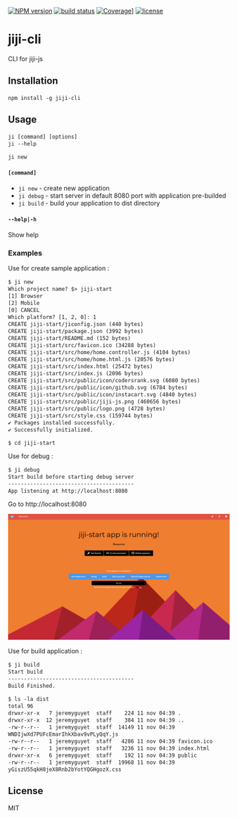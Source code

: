 [![NPM version][npm-image]][npm-url]
[![build status][travis-image]][travis-url]
[![Coverage][coverage]][coverage-url]]
[![license][license-image]][license-url]

# jiji-cli


CLI for jiji-js

## Installation

````shell
npm install -g jiji-cli
````

## Usage

````shell
ji [command] [options]
ji --help
````

````shell
ji new
````

#### `[command]`

- `ji new` - create new application
- `ji debug` - start server in default 8080 port with application pre-builded
- `ji build` - build your application to dist directory

#### `--help|-h`

Show help

### Examples

Use for create sample application :

````shell
$ ji new 
Which project name? $> jiji-start
[1] Browser
[2] Mobile
[0] CANCEL
Which platform? [1, 2, 0]: 1
CREATE jiji-start/jiconfig.json (440 bytes)
CREATE jiji-start/package.json (3992 bytes)
CREATE jiji-start/README.md (152 bytes)
CREATE jiji-start/src/favicon.ico (34288 bytes)
CREATE jiji-start/src/home/home.controller.js (4104 bytes)
CREATE jiji-start/src/home/home.html.js (20576 bytes)
CREATE jiji-start/src/index.html (25472 bytes)
CREATE jiji-start/src/index.js (2096 bytes)
CREATE jiji-start/src/public/icon/codersrank.svg (6080 bytes)
CREATE jiji-start/src/public/icon/github.svg (6784 bytes)
CREATE jiji-start/src/public/icon/instacart.svg (4840 bytes)
CREATE jiji-start/src/public/jiji-js.png (460656 bytes)
CREATE jiji-start/src/public/logo.png (4728 bytes)
CREATE jiji-start/src/style.css (159744 bytes)
✔ Packages installed successfully.
✔ Successfully initialized.
````

````
$ cd jiji-start
````

Use for debug :

````shell
$ ji debug
Start build before starting debug server
----------------------------------------
App listening at http://localhost:8080
````

Go to http://localhost:8080

<img src="https://github.com/jguyet/jiji-start/raw/master/src/public/jiji-js.png"/>

Use for build application :

````shell
$ ji build
Start build
----------------------------------------
Build Finished.
````

````shell
$ ls -la dist
total 96
drwxr-xr-x   7 jeremyguyet  staff    224 11 nov 04:39 .
drwxr-xr-x  12 jeremyguyet  staff    384 11 nov 04:39 ..
-rw-r--r--   1 jeremyguyet  staff  14149 11 nov 04:39 WNDIjwXd7PUFcEmarIhkXbav9vPLyQqY.js
-rw-r--r--   1 jeremyguyet  staff   4286 11 nov 04:39 favicon.ico
-rw-r--r--   1 jeremyguyet  staff   3236 11 nov 04:39 index.html
drwxr-xr-x   6 jeremyguyet  staff    192 11 nov 04:39 public
-rw-r--r--   1 jeremyguyet  staff  19968 11 nov 04:39 yGiszU55qkH8jeX8Rnb2bYotYQGHgozX.css
````

## License

MIT

[npm-image]: https://img.shields.io/npm/v/jiji-cli.svg?style=flat-square
[npm-url]: https://npmjs.org/package/jiji-cli
[travis-image]: https://travis-ci.com/jguyet/jiji-cli.svg
[travis-url]: https://travis-ci.com/github/jguyet/jiji-cli
[license-image]: https://img.shields.io/npm/l/express.svg
[license-url]: https://tldrlegal.com/license/mit-license
[coverage]: https://coveralls.io/repos/github/jguyet/jiji-cli/badge.svg?branch=master
[coverage-url]: https://coveralls.io/github/jguyet/jiji-cli